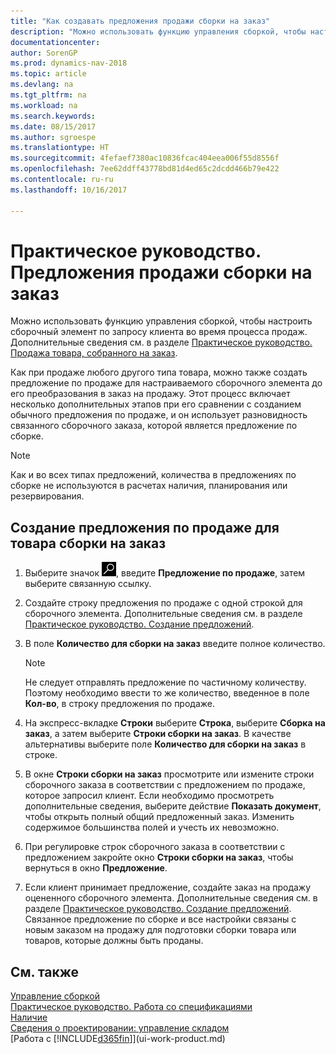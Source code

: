 ```yaml
---
title: "Как создавать предложения продажи сборки на заказ"
description: "Можно использовать функцию управления сборкой, чтобы настроить сборочный элемент по запросу клиента во время процесса продаж."
documentationcenter: 
author: SorenGP
ms.prod: dynamics-nav-2018
ms.topic: article
ms.devlang: na
ms.tgt_pltfrm: na
ms.workload: na
ms.search.keywords: 
ms.date: 08/15/2017
ms.author: sgroespe
ms.translationtype: HT
ms.sourcegitcommit: 4fefaef7380ac10836fcac404eea006f55d8556f
ms.openlocfilehash: 7ee62ddff43778bd81d4ed65c2dcdd466b79e422
ms.contentlocale: ru-ru
ms.lasthandoff: 10/16/2017

---
```

# <a name="how-to-quote-an-assemble-to-order-sale"></a>Практическое руководство. Предложения продажи сборки на заказ
Можно использовать функцию управления сборкой, чтобы настроить сборочный элемент по запросу клиента во время процесса продаж. Дополнительные сведения см. в разделе [Практическое руководство. Продажа товара, собранного на заказ](assembly-how-to-sell-items-assembled-to-order.md).  

Как при продаже любого другого типа товара, можно также создать предложение по продаже для настраиваемого сборочного элемента до его преобразования в заказ на продажу. Этот процесс включает несколько дополнительных этапов при его сравнении с созданием обычного предложения по продаже, и он использует разновидность связанного сборочного заказа, которой является предложение по сборке.

> [!NOTE]  
>  Как и во всех типах предложений, количества в предложениях по сборке не используются в расчетах наличия, планирования или резервирования.  

## <a name="to-create-a-sales-quote-for-an-assemble-to-order-item"></a>Создание предложения по продаже для товара сборки на заказ  
1.  Выберите значок ![Поиск страницы или отчета](media/ui-search/search_small.png "Значок поиска страницы или отчета"), введите **Предложение по продаже**, затем выберите связанную ссылку.  
2.  Создайте строку предложения по продаже с одной строкой для сборочного элемента. Дополнительные сведения см. в разделе [Практическое руководство. Создание предложений](sales-how-make-offers.md).  
3.  В поле **Количество для сборки на заказ** введите полное количество.

    > [!NOTE]  
    >  Не следует отправлять предложение по частичному количеству. Поэтому необходимо ввести то же количество, введенное в поле **Кол-во**, в строку предложения по продаже.  

4.  На экспресс-вкладке **Строки** выберите **Строка**, выберите **Сборка на заказ**, а затем выберите **Строки сборки на заказ**. В качестве альтернативы выберите поле **Количество для сборки на заказ** в строке.  
5.  В окне **Строки сборки на заказ** просмотрите или измените строки сборочного заказа в соответствии с предложением по продаже, которое запросил клиент. Если необходимо просмотреть дополнительные сведения, выберите действие **Показать документ**, чтобы открыть полный общий предложенный заказ. Изменить содержимое большинства полей и учесть их невозможно.  
6.  При регулировке строк сборочного заказа в соответствии с предложением закройте окно **Строки сборки на заказ**, чтобы вернуться в окно **Предложение**.  
7.  Если клиент принимает предложение, создайте заказ на продажу оцененного сборочного элемента. Дополнительные сведения см. в разделе [Практическое руководство. Создание предложений](sales-how-make-offers.md). Связанное предложение по сборке и все настройки связаны с новым заказом на продажу для подготовки сборки товара или товаров, которые должны быть проданы.  

## <a name="see-also"></a>См. также  
[Управление сборкой](assembly-assemble-items.md)  
[Практическое руководство. Работа со спецификациями](inventory-how-work-BOMs.md)  
[Наличие](inventory-manage-inventory.md)  
[Сведения о проектировании: управление складом](design-details-warehouse-management.md)  
[Работа с [!INCLUDE[d365fin](includes/d365fin_md.md)]](ui-work-product.md)

